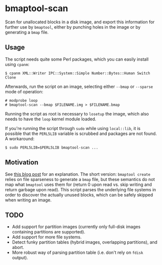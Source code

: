 bmaptool-scan
=============

Scan for unallocated blocks in a disk image, and export this information for
further use by `bmaptool`, either by punching holes in the image or by
generating a `bmap` file.



Usage
-----

The script needs quite some Perl packages, which you can easily install using
`cpanm`:

    $ cpanm XML::Writer IPC::System::Simple Number::Bytes::Human Switch Clone

Afterwards, run the script on an image, selecting either `--bmap` or `--sparse`
mode of operation:

    # modprobe loop
    # bmaptool-scan --bmap $FILENAME.img > $FILENAME.bmap

Running the script as root is necessary to `losetup` the image, which also needs
to have the `loop` kernel module loaded.

If you're running the script through `sudo` while using `local::lib`, it is
possible that the `PERL5LIB` variable is scrubbed and packages are not found. A
workaround:

    $ sudo PERL5LIB=$PERL5LIB bmaptool-scan ...


Motivation
----------

See [this blog post](http://blog.maleadt.net/2015/11/24/bmaptool-scan/) for an
explanation. The short version: `bmaptool create` relies on file sparseness to
generate a `bmap` file, but these semantics do not map what `bmaptool` uses them
for (return 0 upon read vs. skip writing and return garbage upon read). This
script parses the underlying file systems in order to discover the actually
unused blocks, which can be safely skipped when writing an image.



TODO
----

* Add support for partition images (currently only full-disk images containing
  partitions are supported).
* Add support for more file systems.
* Detect funky partition tables (hybrid images, overlapping partitions), and
  abort.
* More robust way of parsing partition table (i.e. don't rely on `fdisk`
  output).
